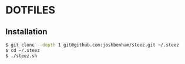 # DOTFILES

## Installation

```sh
$ git clone --depth 1 git@github.com:joshbenham/steez.git ~/.steez
$ cd ~/.steez
$ ./steez.sh
```
